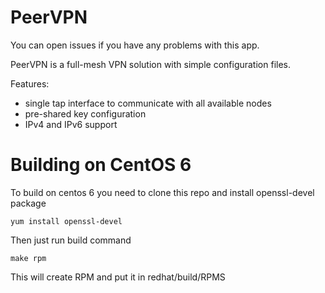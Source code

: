 # PeerVPN

You can open issues if you have any problems with this app.

PeerVPN is a full-mesh VPN solution with simple configuration files. 

Features:
* single tap interface to communicate with all available nodes
* pre-shared key configuration
* IPv4 and IPv6 support

# Building on CentOS 6

To build on centos 6 you need to clone this repo and install openssl-devel package

```
yum install openssl-devel
```

Then just run build command

```
make rpm
```

This will create RPM and put it in redhat/build/RPMS
